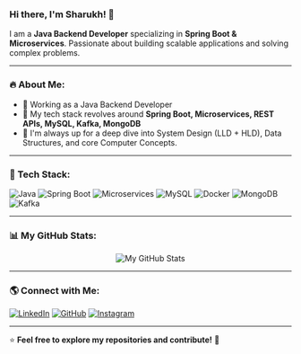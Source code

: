 ### Hi there, I'm Sharukh! 👋

I am a **Java Backend Developer** specializing in **Spring Boot & Microservices**. Passionate about building scalable applications and solving complex problems.

---

### 🔥 About Me:
- 💼 Working as a Java Backend Developer
- 🚀 My tech stack revolves around **Spring Boot, Microservices, REST APIs, MySQL, Kafka, MongoDB**
- 🌱 I'm always up for a deep dive into System Design (LLD + HLD), Data Structures, and core Computer Concepts.

---

### 🚀 Tech Stack:
![Java](https://img.shields.io/badge/Java-ED8B00?style=for-the-badge&logo=java&logoColor=white)
![Spring Boot](https://img.shields.io/badge/Spring%20Boot-6DB33F?style=for-the-badge&logo=spring-boot&logoColor=white)
![Microservices](https://img.shields.io/badge/Microservices-ff9800?style=for-the-badge)
![MySQL](https://img.shields.io/badge/MySQL-4479A1?style=for-the-badge&logo=mysql&logoColor=white)
![Docker](https://img.shields.io/badge/Docker-2496ED?style=for-the-badge&logo=docker&logoColor=white)
![MongoDB](https://img.shields.io/badge/MongoDB-47A248?style=for-the-badge&logo=mongodb&logoColor=white)
![Kafka](https://img.shields.io/badge/Apache%20Kafka-231F20?style=for-the-badge&logo=apache-kafka&logoColor=white)

---

### 📊 My GitHub Stats:
<p align="center">
  <img src="https://github-readme-stats.vercel.app/api?username=18471A0551&show_icons=true&theme=tokyonight" alt="My GitHub Stats" />
</p>

---

### 🌎 Connect with Me:
[![LinkedIn](https://img.shields.io/badge/LinkedIn-0077B5?style=for-the-badge&logo=linkedin&logoColor=white)](https://www.linkedin.com/in/mahammad-sharukh-shaik-6426a7217?lipi=urn%3Ali%3Apage%3Ad_flagship3_profile_view_base_contact_details%3BGvj2GN%2BVTUWSLGz7lRXgaw%3D%3D)
[![GitHub](https://img.shields.io/badge/GitHub-181717?style=for-the-badge&logo=github&logoColor=white)](https://github.com/Sharukh)
[![Instagram](https://img.shields.io/badge/Instagram-E4405F?style=for-the-badge&logo=instagram&logoColor=white)](https://www.instagram.com/sharukh_shaikh_0786?igsh=ZmZodGZ6c3VyaHVt)

---

⭐ **Feel free to explore my repositories and contribute!** 🚀
